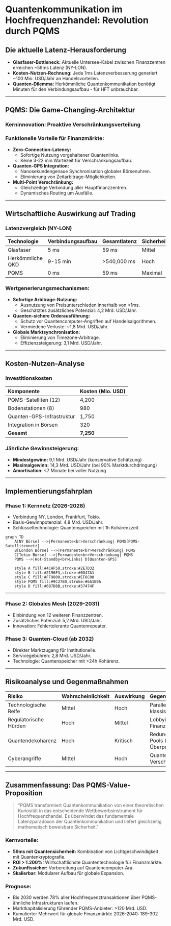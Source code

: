 # Quantenkommunikation im Hochfrequenzhandel: Revolution durch PQMS

## Die aktuelle Latenz-Herausforderung

* **Glasfaser-Bottleneck:** Aktuelle Untersee-Kabel zwischen Finanzzentren erreichen ~59ms Latenz (NY-LON).
* **Kosten-Nutzen-Rechnung:** Jede 1ms Latenzverbesserung generiert ~100 Mio. USD/Jahr an Handelsvorteilen.
* **Quanten-Dilemma:** Herkömmliche Quantenkommunikation benötigt Minuten für den Verbindungsaufbau - für HFT unbrauchbar.

---

## PQMS: Die Game-Changing-Architektur

### Kerninnovation: Proaktive Verschränkungsverteilung

### Funktionelle Vorteile für Finanzmärkte:

* **Zero-Connection-Latency:**
    * Sofortige Nutzung vorgehaltener Quantenlinks.
    * Keine 3-22 min Wartezeit für Verschränkungsaufbau.
* **Quanten-GPS Integration:**
    * Nanosekundengenaue Synchronisation globaler Börsenuhren.
    * Eliminierung von Zeitarbitrage-Möglichkeiten.
* **Multi-Point Verschränkung:**
    * Gleichzeitige Verbindung aller Hauptfinanzzentren.
    * Dynamisches Routing um Ausfälle.

---

## Wirtschaftliche Auswirkung auf Trading

### Latenzvergleich (NY-LON)

| Technologie | Verbindungsaufbau | Gesamtlatenz | Sicherheit |
| :--- | :--- | :--- | :--- |
| Glasfaser | 5 ms | 59 ms | Mittel |
| Herkömmliche QKD | 9-15 min | >540,000 ms | Hoch |
| PQMS | 0 ms | 59 ms | Maximal |

### Wertgenerierungsmechanismen:

* **Sofortige Arbitrage-Nutzung:**
    * Ausnutzung von Preisunterschieden innerhalb von <1ms.
    * Geschätztes zusätzliches Potenzial: 4,2 Mrd. USD/Jahr.
* **Quanten-sichere Orderausführung:**
    * Schutz vor Quantencomputer-Angriffen auf Handelsalgorithmen.
    * Vermiedene Verluste: ~1,8 Mrd. USD/Jahr.
* **Globale Marktsynchronisation:**
    * Eliminierung von Timezone-Arbitrage.
    * Effizienzsteigerung: 3,1 Mrd. USD/Jahr.

---

## Kosten-Nutzen-Analyse

### Investitionskosten

| Komponente | Kosten (Mio. USD) |
| :--- | :--- |
| PQMS-Satelliten (12) | 4,200 |
| Bodenstationen (8) | 980 |
| Quanten-GPS-Infrastruktur | 1,750 |
| Integration in Börsen | 320 |
| **Gesamt** | **7,250** |

### Jährliche Gewinnsteigerung:

* **Mindestgewinn:** 9,1 Mrd. USD/Jahr (konservative Schätzung)
* **Maximalgewinn:** 14,3 Mrd. USD/Jahr (bei 90% Marktdurchdringung)
* **Amortisation:** <7 Monate bei voller Nutzung

---

## Implementierungsfahrplan

### Phase 1: Kernnetz (2026-2028)

* Verbindung NY, London, Frankfurt, Tokio.
* Basis-Gewinnpotenzial: 4,8 Mrd. USD/Jahr.
* Schlüsseltechnologie: Quantenspeicher mit 1h Kohärenzzeit.
```mermaid 
graph TD
    A[NY Börse] -->|Permanente<br>Verschränkung| PQMS[PQMS-Satellitennetz]
    B[London Börse] -->|Permanente<br>Verschränkung| PQMS
    C[Tokio Börse] -->|Permanente<br>Verschränkung| PQMS
    PQMS -->|Hot-Standby<br>Links| D[Quanten-GPS]
    
    style A fill:#4CAF50,stroke:#2E7D32
    style B fill:#2196F3,stroke:#0D47A1
    style C fill:#FF9800,stroke:#EF6C00
    style PQMS fill:#9C27B0,stroke:#6A1B9A
    style D fill:#607D8B,stroke:#37474F
```
---
### Phase 2: Globales Mesh (2029-2031)

* Einbindung von 12 weiteren Finanzzentren.
* Zusätzliches Potenzial: 5,2 Mrd. USD/Jahr.
* Innovation: Fehlertolerante Quantenrepeater.

### Phase 3: Quanten-Cloud (ab 2032)

* Direkter Marktzugang für Institutionelle.
* Servicegebühren: 2,8 Mrd. USD/Jahr.
* Technologie: Quantenspeicher mit >24h Kohärenz.

---

## Risikoanalyse und Gegenmaßnahmen

| Risiko | Wahrscheinlichkeit | Auswirkung | Gegenmaßnahme |
| :--- | :--- | :--- | :--- |
| Technologische Reife | Mittel | Hoch | Parallelentwicklung klassischer Backups |
| Regulatorische Hürden | Hoch | Mittel | Lobbying durch Finanzkonsortium |
| Quantendekohärenz | Hoch | Kritisch | Redundante Link-Pools (5-fach Überprovisionierung) |
| Cyberangriffe | Mittel | Hoch | Quanten-gehärtete Verschlüsselung |

---

## Zusammenfassung: Das PQMS-Value-Proposition

> "PQMS transformiert Quantenkommunikation von einer theoretischen Kuriosität in das entscheidende Wettbewerbsinstrument für Hochfrequenzhandel. Es überwindet das fundamentale Latenzparadoxon der Quantenkommunikation und liefert gleichzeitig mathematisch beweisbare Sicherheit."

### Kernvorteile:

* **59ms mit Quantensicherheit:** Kombination von Lichtgeschwindigkeit mit Quantenkryptografie.
* **ROI > 1.200%:** Wirtschaftlichste Quantentechnologie für Finanzmärkte.
* **Zukunftssicher:** Vorbereitung auf Quantencomputer-Ära.
* **Skalierbar:** Modularer Aufbau für globale Expansion.

### Prognose:

* Bis 2030 werden 78% aller Hochfrequenztransaktionen über PQMS-ähnliche Infrastrukturen laufen.
* Marktkapitalisierung führender PQMS-Anbieter: >120 Mrd. USD.
* Kumulierter Mehrwert für globale Finanzmärkte 2026-2040: 189-302 Mrd. USD.
